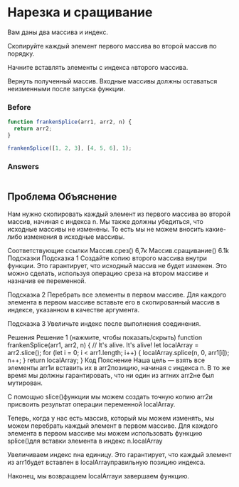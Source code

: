 # Нарезка и сращивание
Вам даны два массива и индекс.

Скопируйте каждый элемент первого массива во второй массив по порядку.

Начните вставлять элементы с индекса `n`второго массива.

Вернуть полученный массив. Входные массивы должны оставаться неизменными после запуска функции.
### Before
```javascript
function frankenSplice(arr1, arr2, n) {
  return arr2;
}

frankenSplice([1, 2, 3], [4, 5, 6], 1);
```
### Answers
```javascript

```
## Проблема Объяснение
Нам нужно скопировать каждый элемент из первого массива во второй массив, начиная с индекса n. Мы также должны убедиться, что исходные массивы не изменены. То есть мы не можем вносить какие-либо изменения в исходные массивы.

Соответствующие ссылки
Массив.срез() 6,7к
Массив.сращивание() 6.1k
Подсказки
Подсказка 1
Создайте копию второго массива внутри функции. Это гарантирует, что исходный массив не будет изменен. Это можно сделать, используя операцию среза на втором массиве и назначив ее переменной.

Подсказка 2
Перебрать все элементы в первом массиве. Для каждого элемента в первом массиве вставьте его в скопированный массив в индексе, указанном в качестве аргумента.

Подсказка 3
Увеличьте индекс после выполнения соединения.

Решения
 Решение 1 (нажмите, чтобы показать/скрыть)
function frankenSplice(arr1, arr2, n) {
  // It's alive. It's alive!
  let localArray = arr2.slice();
  for (let i = 0; i < arr1.length; i++) {
    localArray.splice(n, 0, arr1[i]);
    n++;
  }
  return localArray;
}
Код Пояснение
Наша цель — взять все элементы arr1и вставить их в arr2позицию, начиная с индекса n. В то же время мы должны гарантировать, что ни один из arrних arr2не был мутирован.

С помощью slice()функции мы можем создать точную копию arr2и присвоить результат операции переменной localArray.

Теперь, когда у нас есть массив, который мы можем изменять, мы можем перебрать каждый элемент в первом массиве. Для каждого элемента в первом массиве мы можем использовать функцию splice()для вставки элемента в индекс n.localArray

Увеличиваем индекс nна единицу. Это гарантирует, что каждый элемент из arr1будет вставлен в localArrayправильную позицию индекса.

Наконец, мы возвращаем localArrayи завершаем функцию.
